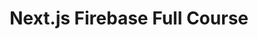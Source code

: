 ---
cloudinary_convert: false
course_id: b7659960bbb045948f861dc095bbdfff
cover: https://media.codingcat.dev/image/upload/v1666797128/main-codingcatdev-photo/Next13.png
excerpt: Build a full-stack app with React, Firebase and Next.js
preview: https://codingcat.dev/api/preview?secret=7tjQhb1qQlS3FtyV3b0I&selectionType=course&selectionSlug=nextjs-firebase&_id=b7659960bbb045948f861dc095bbdfff
published: draft
slug: nextjs-firebase
start: December 20, 2022
title: Next.js Firebase Full Course
updated: December 20, 2022 11:15 AM
---